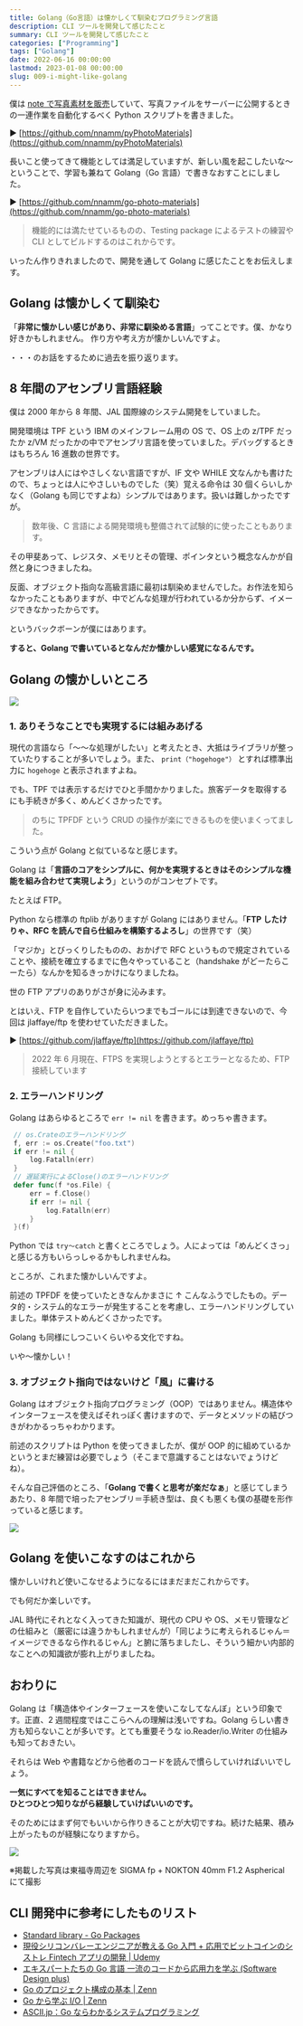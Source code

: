 ```yaml
---
title: Golang（Go言語）は懐かしくて馴染むプログラミング言語
description: CLI ツールを開発して感じたこと
summary: CLI ツールを開発して感じたこと
categories: ["Programming"]
tags: ["Golang"]
date: 2022-06-16 00:00:00
lastmod: 2023-01-08 00:00:00
slug: 009-i-might-like-golang
---
```


僕は [note で写真素材を販売](https://note.com/tnnamm/m/m2aa9550047ed)していて、写真ファイルをサーバーに公開するときの一連作業を自動化するべく Python スクリプトを書きました。

▶︎ [https://github.com/nnamm/pyPhotoMaterials](https://github.com/nnamm/pyPhotoMaterials)

長いこと使ってきて機能としては満足していますが、新しい風を起こしたいな〜ということで、学習も兼ねて Golang（Go 言語）で書きなおすことにしました。

▶︎ [https://github.com/nnamm/go-photo-materials](https://github.com/nnamm/go-photo-materials)

> 機能的には満たせているものの、Testing package によるテストの練習や CLI としてビルドするのはこれからです。

いったん作りきれましたので、開発を通して Golang に感じたことをお伝えします。

## Golang は懐かしくて馴染む

「**非常に懐かしい感じがあり、非常に馴染める言語**」ってことです。僕、かなり好きかもしれません。 作り方や考え方が懐かしいんですよ。

・・・のお話をするために過去を振り返ります。

## 8 年間のアセンブリ言語経験

僕は 2000 年から 8 年間、JAL 国際線のシステム開発をしていました。

開発環境は TPF という IBM のメインフレーム用の OS で、OS 上の z/TPF だったか z/VM だったかの中でアセンブリ言語を使っていました。デバッグするときはもちろん 16 進数の世界です。

アセンブリは人にはやさしくない言語ですが、IF 文や WHILE 文なんかも書けたので、ちょっとは人にやさしいものでした（笑）覚える命令は 30 個くらいしかなく（Golang も同じですよね）シンプルではあります。扱いは難しかったですが。

> 数年後、C 言語による開発環境も整備されて試験的に使ったこともあります。

その甲斐あって、レジスタ、メモリとその管理、ポインタという概念なんかが自然と身につきましたね。

反面、オブジェクト指向な高級言語に最初は馴染めませんでした。お作法を知らなかったこともありますが、中でどんな処理が行われているか分からず、イメージできなかったからです。

というバックボーンが僕にはあります。

**すると、Golang で書いているとなんだか懐かしい感覚になるんです。**

## Golang の懐かしいところ

![](./1.jpg)

### 1. ありそうなことでも実現するには組みあげる

現代の言語なら「〜〜な処理がしたい」と考えたとき、大抵はライブラリが整っていたりすることが多いでしょう。また、 `print（"hogehoge"）` とすれば標準出力に `hogehoge` と表示されますよね。

でも、TPF では表示するだけでひと手間かかりました。旅客データを取得するにも手続きが多く、めんどくさかったです。

> のちに TPFDF という CRUD の操作が楽にできるものを使いまくってました。

こういう点が Golang と似ているなと感じます。

Golang は「**言語のコアをシンプルに、何かを実現するときはそのシンプルな機能を組み合わせて実現しよう**」というのがコンセプトです。

たとえば FTP。

Python なら標準の ftplib がありますが Golang にはありません。「**FTP したけりゃ、RFC を読んで自ら仕組みを構築するよろし**」の世界です（笑）

「マジか」とびっくりしたものの、おかげで RFC というもので規定されていることや、接続を確立するまでに色々やっていること（handshake がどーたらこーたら）なんかを知るきっかけになりましたね。

世の FTP アプリのありがさが身に沁みます。

とはいえ、FTP を自作していたらいつまでもゴールには到達できないので、今回は jlaffaye/ftp を使わせていただきました。

▶︎ [https://github.com/jlaffaye/ftp](https://github.com/jlaffaye/ftp)

> 2022 年 6 月現在、FTPS を実現しようとするとエラーとなるため、FTP 接続しています

### 2. エラーハンドリング

Golang はあらゆるところで `err != nil` を書きます。めっちゃ書きます。

```go
 // os.Crateのエラーハンドリング
 f, err := os.Create("foo.txt")
 if err != nil {
     log.Fatalln(err)
 }
 // 遅延実行によるClose()のエラーハンドリング
 defer func(f *os.File) {
     err = f.Close()
     if err != nil {
         log.Fatalln(err)
     }
 }(f)
```

Python では `try〜catch` と書くところでしょう。人によっては「めんどくさっ」と感じる方もいらっしゃるかもしれませんね。

ところが、これまた懐かしいんですよ。

前述の TPFDF を使っていたときなんかまさに ↑ こんなふうでしたもの。データ的・システム的なエラーが発生することを考慮し、エラーハンドリングしていました。単体テストめんどくさかったです。

Golang も同様にしつこいくらいやる文化ですね。

いや〜懐かしい！

### 3. オブジェクト指向ではないけど「風」に書ける

Golang はオブジェクト指向プログラミング（OOP）ではありません。構造体やインターフェースを使えばそれっぽく書けますので、データとメソッドの結びつきがわかるっちゃわかります。

前述のスクリプトは Python を使ってきましたが、僕が OOP 的に組めているかというとまだ練習は必要でしょう（そこまで意識することはないでょうけどね）。

そんな自己評価のところ、「**Golang で書くと思考が楽だなぁ**」と感じてしまうあたり、8 年間で培ったアセンブリ＝手続き型は、良くも悪くも僕の基礎を形作っていると感じます。

![](./2.jpg)

## Golang を使いこなすのはこれから

懐かしいけれど使いこなせるようになるにはまだまだこれからです。

でも何だか楽しいです。

JAL 時代にそれとなく入ってきた知識が、現代の CPU や OS、メモリ管理などの仕組みと（厳密には違うかもしれませんが）「同じように考えられるじゃん＝イメージできるなら作れるじゃん」と腑に落ちましたし、そういう細かい内部的なことへの知識欲が膨れ上がりましたね。

## おわりに

Golang は「構造体やインターフェースを使いこなしてなんぼ」という印象です。正直、2 週間程度ではここらへんの理解は浅いですね。Golang らしい書き方も知らないことが多いです。とても重要そうな io.Reader/io.Writer の仕組みも知っておきたい。

それらは Web や書籍などから他者のコードを読んで慣らしていければいいでしょう。

**一気にすべてを知ることはできません。**  
**ひとつひとつ知りながら経験していけばいいのです。**

そのためにはまず何でもいいから作りきることが大切ですね。続けた結果、積み上がったものが経験になりますから。

![](./3.jpg)

※掲載した写真は東福寺周辺を SIGMA fp + NOKTON 40mm F1.2 Aspherical にて撮影

## CLI 開発中に参考にしたものリスト

- [Standard library - Go Packages](https://pkg.go.dev/std)
- [現役シリコンバレーエンジニアが教える Go 入門 + 応用でビットコインのシストレ Fintech アプリの開発 | Udemy](https://www.udemy.com/course/go-fintech/)
- [エキスパートたちの Go 言語 一流のコードから応用力を学ぶ (Software Design plus)](https://amzn.to/39ryOYH)
- [Go のプロジェクト構成の基本 | Zenn](https://zenn.dev/nobonobo/articles/4fb018a24f9ee9)
- [Go から学ぶ I/O | Zenn](https://zenn.dev/hsaki/books/golang-io-package)
- [ASCII.jp：Go ならわかるシステムプログラミング](https://ascii.jp/serialarticles/1235262/)
